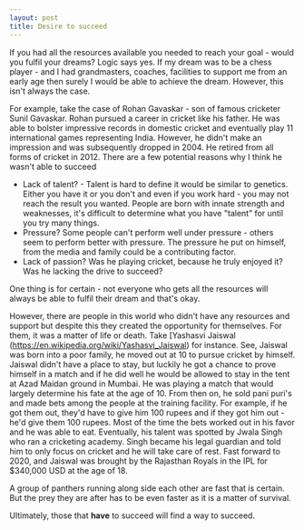 ```yaml
---
layout: post
title: Desire to succeed
---
```

If you had all the resources available you needed to reach your goal - would you fulfil your dreams? Logic says yes. If my dream was to be a chess player - and I had grandmasters, coaches, facilities to support me from an early age then surely I would be able to achieve the dream. However, this isn't always the case. 

For example, take the case of Rohan Gavaskar - son of famous cricketer Sunil Gavaskar. Rohan pursued a career in cricket like his father. He was able to bolster impressive records in domestic cricket and eventually play 11 international games representing India. However, he didn't make an impression and was subsequently dropped in 2004. He retired from all forms of cricket in 2012. There are a few potential reasons why I think he wasn't able to succeed

* Lack of talent? - Talent is hard to define it would be similar to genetics. Either you have it or you don't and even if you work hard - you may not reach the result you wanted. People are born with innate strength and weaknesses, it's difficult to determine what you have "talent" for until you try many things.
* Pressure? Some people can't perform well under pressure - others seem to perform better with pressure. The pressure he put on himself, from the media and family could be a contributing factor.
* Lack of passion? Was he playing cricket, because he truly enjoyed it? Was he lacking the drive to succeed?

One thing is for certain - not everyone who gets all the resources will always be able to fulfil their dream and that's okay.

However, there are people in this world who didn't have any resources and support but despite this they created the opportunity for themselves. For them, it was a matter of life or death. Take [Yashasvi Jaiswal (https://en.wikipedia.org/wiki/Yashasvi_Jaiswal) for instance.  See, Jaiswal was born into a poor family, he moved out at 10 to pursue cricket by himself. Jaiswal didn't have a place to stay, but luckily he got a chance to prove himself in a match and if he did well he would be allowed to stay in the tent at Azad Maidan ground in Mumbai. He was playing a match that would largely determine his fate at the age of 10. From then on, he sold pani puri's and made bets among the people at the training facility. For example, if he got them out, they'd have to give him 100 rupees and if they got him out - he'd give them 100 rupees.  Most of the time the bets worked out in his favor and he was able to eat. Eventually, his talent was spotted by Jwala Singh who ran a cricketing academy. Singh became his legal guardian and told him to only focus on cricket and he will take care of rest. Fast forward to 2020, and Jaiswal was brought by the Rajasthan Royals in the IPL for $340,000 USD at the age of 18.

A group of panthers running along side each other are fast that is certain. But the prey they are after has to be even faster as it is a matter of survival. 

Ultimately, those that **have** to succeed will find a way to succeed.
